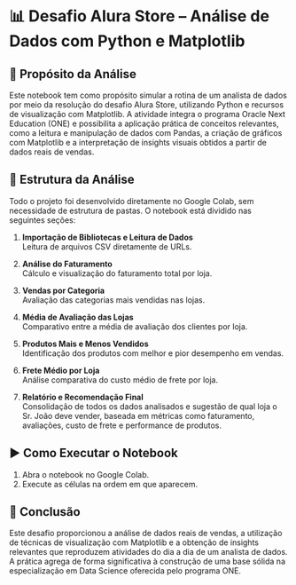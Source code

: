 # 📊 Desafio Alura Store – Análise de Dados com Python e Matplotlib

## 🎯 Propósito da Análise
Este notebook tem como propósito simular a rotina de um analista de dados por meio da resolução do desafio Alura Store, utilizando Python e recursos de visualização com Matplotlib. A atividade integra o programa Oracle Next Education (ONE) e possibilita a aplicação prática de conceitos relevantes, como a leitura e manipulação de dados com Pandas, a criação de gráficos com Matplotlib e a interpretação de insights visuais obtidos a partir de dados reais de vendas.

## 🧠 Estrutura da Análise
Todo o projeto foi desenvolvido diretamente no Google Colab, sem necessidade de estrutura de pastas. O notebook está dividido nas seguintes seções:

1. **Importação de Bibliotecas e Leitura de Dados**  
   Leitura de arquivos CSV diretamente de URLs.

2. **Análise do Faturamento**  
   Cálculo e visualização do faturamento total por loja.

3. **Vendas por Categoria**  
   Avaliação das categorias mais vendidas nas lojas.

4. **Média de Avaliação das Lojas**  
   Comparativo entre a média de avaliação dos clientes por loja.

5. **Produtos Mais e Menos Vendidos**  
   Identificação dos produtos com melhor e pior desempenho em vendas.

6. **Frete Médio por Loja**  
   Análise comparativa do custo médio de frete por loja.

7. **Relatório e Recomendação Final**  
   Consolidação de todos os dados analisados e sugestão de qual loja o Sr. João deve vender, baseada em métricas como faturamento, avaliações, custo de frete e performance de produtos.

## ▶️ Como Executar o Notebook
1. Abra o notebook no Google Colab.
2. Execute as células na ordem em que aparecem.

## 📌 Conclusão
Este desafio proporcionou a análise de dados reais de vendas, a utilização de técnicas de visualização com Matplotlib e a obtenção de insights relevantes que reproduzem atividades do dia a dia de um analista de dados. A prática agrega de forma significativa à construção de uma base sólida na especialização em Data Science oferecida pelo programa ONE.
